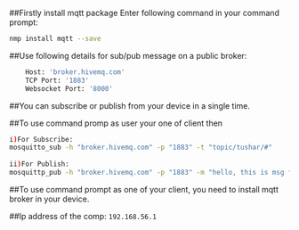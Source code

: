 ##Firstly install mqtt package
Enter following command in your command prompt:
```bash
nmp install mqtt --save
```


##Use following details for sub/pub message on a public broker:
```bash
    Host: 'broker.hivemq.com'
    TCP Port: '1883'
    Websocket Port: '8000'
```

##You can subscribe or publish from your device in a single time.

##To use command promp  as user your one of client then 
```bash
i)For Subscribe:
mosquitto_sub -h "broker.hivemq.com" -p "1883" -t "topic/tushar/#"
    
ii)For Publish:
mosquittp_pub -h "broker.hivemq.com" -p "1883" -m "hello, this is msg from nodejs client" -t "topic/tushar"
```
##To use command prompt as one of your client, you need to install mqtt broker in your device.

##Ip address of the comp: `192.168.56.1`